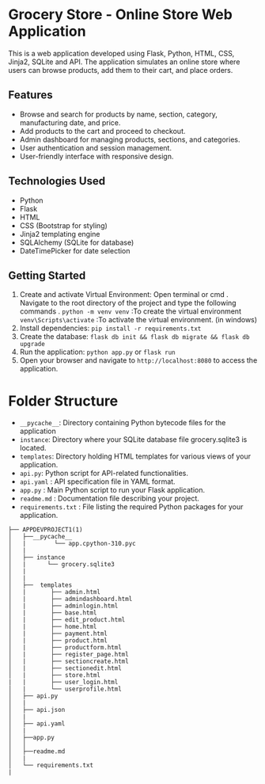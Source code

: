 # Grocery Store - Online Store Web Application

This is a web application developed using Flask, Python, HTML, CSS, Jinja2, SQLite and API. The application simulates an online store where users can browse products, add them to their cart, and place orders.

## Features

- Browse and search for products by name, section, category, manufacturing date, and price.
- Add products to the cart and proceed to checkout.
- Admin dashboard for managing products, sections, and categories.
- User authentication and session management.
- User-friendly interface with responsive design.

## Technologies Used

- Python
- Flask
- HTML
- CSS (Bootstrap for styling)
- Jinja2 templating engine
- SQLAlchemy (SQLite for database)
- DateTimePicker for date selection

## Getting Started

1. Create and activate Virtual Environment: Open terminal or cmd . Navigate to the root directory of the project and type the following   commands . 
        `python -m venv venv`  :To create the virtual environment 
        `venv\Scripts\activate` :To activate the virtual environment. (in windows)
2. Install dependencies: `pip install -r requirements.txt`
3. Create the database: `flask db init && flask db migrate && flask db upgrade`
4. Run the application: `python app.py` or `flask run`
5. Open your browser and navigate to `http://localhost:8080` to access the application.


# Folder Structure

- `__pycache__`: Directory containing Python bytecode files for the application
- `instance`: Directory where your SQLite database file grocery.sqlite3 is located.
- `templates`: Directory holding HTML templates for various views of your application.
- `api.py`: Python script for API-related functionalities.
- `api.yaml` : API specification file in YAML format.
- `app.py` : Main Python script to run your Flask application.
- `readme.md` :  Documentation file describing your project.
- `requirements.txt` : File listing the required Python packages for your application.


```
├── APPDEVPROJECT1(1)
│   ├──__pycache__
│   |        └── app.cpython-310.pyc
│   |
│   ├── instance
│   |      └── grocery.sqlite3
│   |
│   | 
│   ├──  templates
│   |       ├── admin.html
│   |       ├── admindashboard.html
│   |       ├── adminlogin.html
│   |       ├── base.html
│   |       ├── edit_product.html
│   |       ├── home.html
│   |       ├── payment.html
│   |       ├── product.html
│   |       ├── productform.html 
│   |       ├── register_page.html
│   |       ├── sectioncreate.html
│   |       ├── sectionedit.html
│   |       ├── store.html
|   |       ├── user_login.html
│   |       └── userprofile.html 
│   ├── api.py
│   | 
│   ├── api.json
│   |
│   ├── api.yaml
│   |
│   ├──app.py     
│   │       
│   ├──readme.md    
│   |
│   └── requirements.txt
|

```


